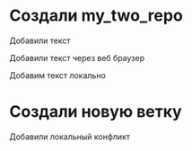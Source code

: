 ﻿# Создали my_two_repo

 Добавили текст

 Добавили текст через веб браузер

 Добавим текст локально

 # Создали новую ветку

 Добавили локальный конфликт
 
 

 



